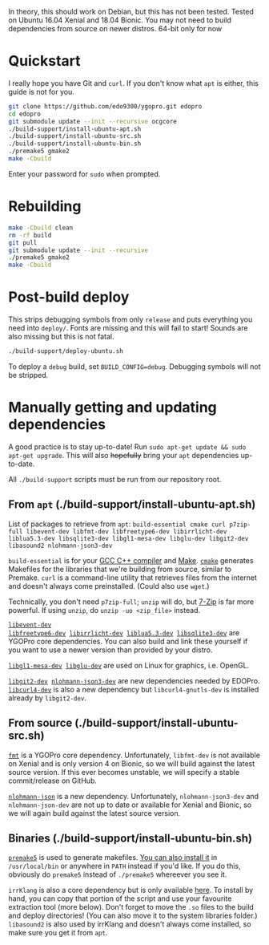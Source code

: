 In theory, this should work on Debian, but this has not been tested. Tested on Ubuntu 16.04 Xenial and 18.04 Bionic. You may not need to build dependencies from source on newer distros. 64-bit only for now

# Quickstart
I really hope you have Git and `curl`. If you don't know what `apt` is either, this guide is not for you.
```bash
git clone https://github.com/edo9300/ygopro.git edopro
cd edopro
git submodule update --init --recursive ocgcore
./build-support/install-ubuntu-apt.sh
./build-support/install-ubuntu-src.sh
./build-support/install-ubuntu-bin.sh
./premake5 gmake2
make -Cbuild
```
Enter your password for `sudo` when prompted.

# Rebuilding
```bash
make -Cbuild clean
rm -rf build
git pull
git submodule update --init --recursive
./premake5 gmake2
make -Cbuild
```

# Post-build deploy
This strips debugging symbols from only `release` and puts everything you need into `deploy/`. Fonts are missing and this will fail to start! Sounds are also missing but this is not fatal.
```bash
./build-support/deploy-ubuntu.sh
```
To deploy a `debug` build, set `BUILD_CONFIG=debug`. Debugging symbols will not be stripped.

# Manually getting and updating dependencies
A good practice is to stay up-to-date! Run `sudo apt-get update && sudo apt-get upgrade`. This will also ~~hopefully~~ bring your `apt` dependencies up-to-date.

All `./build-support` scripts must be run from our repository root.

## From `apt` (./build-support/install-ubuntu-apt.sh)
List of packages to retrieve from `apt`: `build-essential cmake curl p7zip-full libevent-dev libfmt-dev libfreetype6-dev libirrlicht-dev liblua5.3-dev libsqlite3-dev libgl1-mesa-dev libglu-dev libgit2-dev libasound2 nlohmann-json3-dev`

`build-essential` is for your [GCC C++ compiler](https://gcc.gnu.org/) and [Make](https://www.gnu.org/software/make/). <code>[cmake](https://cmake.org/)</code> generates Makefiles for the libraries that we're building from source, similar to Premake. `curl` is a command-line utility that retrieves files from the internet and doesn't always come preinstalled. (Could also use `wget`.)

Technically, you don't need `p7zip-full`; `unzip` will do, but [7-Zip](https://www.7-zip.org/) is far more powerful. If using `unzip`, do `unzip -uo <zip_file>` instead.

<code>[libevent-dev](https://github.com/libevent/libevent) [libfreetype6-dev](https://www.freetype.org/index.html) [libirrlicht-dev](http://irrlicht.sourceforge.net/) [liblua5.3-dev](https://www.lua.org/download.html) [libsqlite3-dev](https://www.sqlite.org/index.html)</code> are YGOPro core dependencies. You can also build and link these yourself if you want to use a newer version than provided by your distro.

<code>[libgl1-mesa-dev](https://www.mesa3d.org/) [libglu-dev](https://www.opengl.org/resources/libraries/)</code> are used on Linux for graphics, i.e. OpenGL.

<code>[libgit2-dev](https://github.com/libgit2/libgit2) [nlohmann-json3-dev](https://github.com/nlohmann/json)</code> are new dependencies needed by EDOPro. 
<code>[libcurl4-dev](https://github.com/curl/curl)</code> is also a new dependency but `libcurl4-gnutls-dev` is installed already by `libgit2-dev`.

## From source (./build-support/install-ubuntu-src.sh)
<code>[fmt](https://github.com/fmtlib/fmt)</code> is a YGOPro core dependency. Unfortunately, `libfmt-dev` is not available on Xenial and is only version 4 on Bionic, so we will build against the latest source version. If this ever becomes unstable, we will specify a stable commit/release on GitHub.

<code>[nlohmann-json](https://github.com/nlohmann/json)</code> is a new dependency. Unfortunately, `nlohmann-json3-dev` and `nlohmann-json-dev` are not up to date or available for Xenial and Bionic, so we will again build against the latest source version.

## Binaries (./build-support/install-ubuntu-bin.sh)
<code>[premake5](https://github.com/premake/premake-core/wiki/Using-Premake)</code> is used to generate makefiles. [You can also install it](https://premake.github.io/download.html#v5) in `/usr/local/bin` or anywhere in `PATH` instead if you'd like. If you do this, obviously do `premake5` instead of `./premake5` whereever you see it.

`irrKlang` is also a core dependency but is only available [here](https://www.ambiera.com/irrklang/downloads.html). To install by hand, you can copy that portion of the script and use your favourite extraction tool (more below). Don't forget to move the `.so` files to the build and deploy directories! (You can also move it to the system libraries folder.) `libasound2` is also used by irrKlang and doesn't always come installed, so make sure you get it from `apt`.

 

